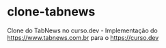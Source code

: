 # clone-tabnews
Clone do TabNews no curso.dev - Implementação do https://www.tabnews.com.br para o https://curso.dev
